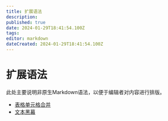 ```yaml
---
title: 扩展语法
description: 
published: true
date: 2024-01-29T18:41:54.100Z
tags: 
editor: markdown
dateCreated: 2024-01-29T18:41:54.100Z
---
```


# 扩展语法
此处主要说明非原生Markdown语法，以便于编辑者对内容进行排版。

- [表格单元格合并](/zh/extend-function/table-rowspan)
- [文本黑幕](/zh/extend-function/spoiler)